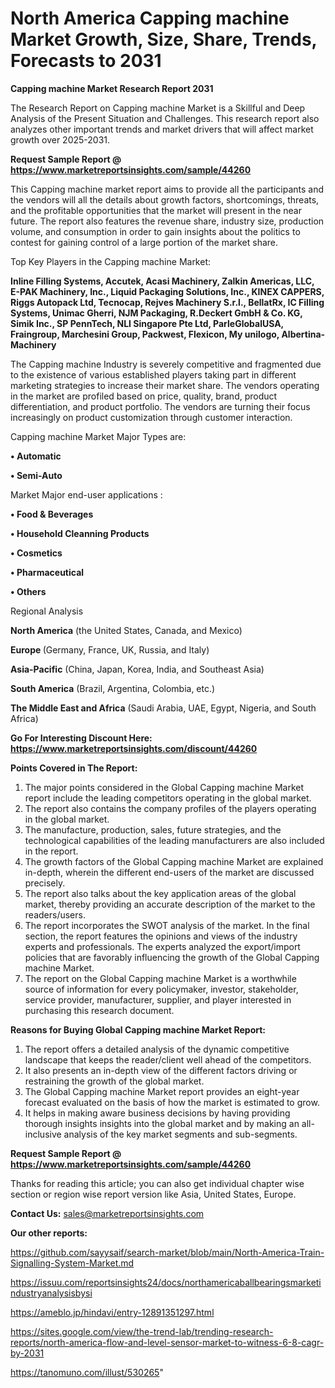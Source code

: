 # North America Capping machine Market Growth, Size, Share, Trends, Forecasts to 2031

<strong>Capping machine Market Research Report 2031</strong>

The Research Report on Capping machine Market is a Skillful and Deep Analysis of the Present Situation and Challenges. This research report also analyzes other important trends and market drivers that will affect market growth over 2025-2031.

<strong>Request Sample Report @ <a href=https://www.marketreportsinsights.com/sample/44260>https://www.marketreportsinsights.com/sample/44260</a></strong>

This Capping machine market report aims to provide all the participants and the vendors will all the details about growth factors, shortcomings, threats, and the profitable opportunities that the market will present in the near future. The report also features the revenue share, industry size, production volume, and consumption in order to gain insights about the politics to contest for gaining control of a large portion of the market share.

Top Key Players in the Capping machine Market:

<strong>Inline Filling Systems, Accutek, Acasi Machinery, Zalkin Americas, LLC, E-PAK Machinery, Inc., Liquid Packaging Solutions, Inc., KINEX CAPPERS, Riggs Autopack Ltd, Tecnocap, Rejves Machinery S.r.l., BellatRx, IC Filling Systems, Unimac Gherri, NJM Packaging, R.Deckert GmbH & Co. KG, Simik Inc., SP PennTech, NLI Singapore Pte Ltd, ParleGlobalUSA, Fraingroup, Marchesini Group, Packwest, Flexicon, My unilogo, Albertina-Machinery</strong>

The Capping machine Industry is severely competitive and fragmented due to the existence of various established players taking part in different marketing strategies to increase their market share. The vendors operating in the market are profiled based on price, quality, brand, product differentiation, and product portfolio. The vendors are turning their focus increasingly on product customization through customer interaction.

Capping machine Market Major Types are:

<strong>•  Automatic

•  Semi-Auto</strong>

Market Major end-user applications :

<strong>•  Food & Beverages

•  Household Cleanning Products

•  Cosmetics

•  Pharmaceutical

•  Others</strong>

Regional Analysis

</u><strong><b>North America</b></strong> (the United States, Canada, and Mexico)

<strong><b>Europe </b></strong>(Germany, France, UK, Russia, and Italy)

<strong><b>Asia-Pacific</b></strong> (China, Japan, Korea, India, and Southeast Asia)

<strong><b>South America</b></strong> (Brazil, Argentina, Colombia, etc.)

<strong><b>The Middle East and Africa</b></strong> (Saudi Arabia, UAE, Egypt, Nigeria, and South Africa)

<strong>Go For Interesting Discount Here: <a href=https://www.marketreportsinsights.com/discount/44260>https://www.marketreportsinsights.com/discount/44260</a></strong>

<strong>Points Covered in The Report:</strong>
<ol>
  <li>The major points considered in the Global Capping machine Market report include the leading competitors operating in the global market.</li>
  <li>The report also contains the company profiles of the players operating in the global market.</li>
  <li>The manufacture, production, sales, future strategies, and the technological capabilities of the leading manufacturers are also included in the report.</li>
  <li>The growth factors of the Global Capping machine Market are explained in-depth, wherein the different end-users of the market are discussed precisely.</li>
  <li>The report also talks about the key application areas of the global market, thereby providing an accurate description of the market to the readers/users.</li>
  <li>The report incorporates the SWOT analysis of the market. In the final section, the report features the opinions and views of the industry experts and professionals. The experts analyzed the export/import policies that are favorably influencing the growth of the Global Capping machine Market.</li>
  <li>The report on the Global Capping machine Market is a worthwhile source of information for every policymaker, investor, stakeholder, service provider, manufacturer, supplier, and player interested in purchasing this research document.</li>
</ol>
<strong>Reasons for Buying Global Capping machine Market Report:</strong>

<ol>
  <li>The report offers a detailed analysis of the dynamic competitive landscape that keeps the reader/client well ahead of the competitors.</li>
  <li>It also presents an in-depth view of the different factors driving or restraining the growth of the global market.</li>
  <li>The Global Capping machine Market report provides an eight-year forecast evaluated on the basis of how the market is estimated to grow.</li>
  <li>It helps in making aware business decisions by having providing thorough insights insights into the global market and by making an all-inclusive analysis of the key market segments and sub-segments.</li>
</ol>
<strong>Request Sample Report @ <a href=https://www.marketreportsinsights.com/sample/44260>https://www.marketreportsinsights.com/sample/44260</a></strong>


Thanks for reading this article; you can also get individual chapter wise section or region wise report version like Asia, United States, Europe.

<strong>Contact Us:</strong>
sales@marketreportsinsights.com

<strong>Our other reports:</strong>

<a href=https://github.com/sayysaif/search-market/blob/main/North-America-Train-Signalling-System-Market.md>https://github.com/sayysaif/search-market/blob/main/North-America-Train-Signalling-System-Market.md</a>

<a href=https://issuu.com/reportsinsights24/docs/northamericaballbearingsmarketindustryanalysisbysi>https://issuu.com/reportsinsights24/docs/northamericaballbearingsmarketindustryanalysisbysi</a>

<a href=https://ameblo.jp/hindavi/entry-12891351297.html>https://ameblo.jp/hindavi/entry-12891351297.html</a>

<a href=https://sites.google.com/view/the-trend-lab/trending-research-reports/north-america-flow-and-level-sensor-market-to-witness-6-8-cagr-by-2031>https://sites.google.com/view/the-trend-lab/trending-research-reports/north-america-flow-and-level-sensor-market-to-witness-6-8-cagr-by-2031</a>

<a href=https://tanomuno.com/illust/530265>https://tanomuno.com/illust/530265</a>"
